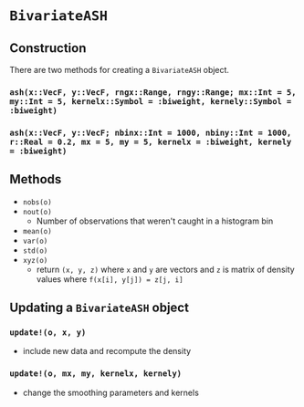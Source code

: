 # `BivariateASH`


## Construction
There are two methods for creating a `BivariateASH` object.

### `ash(x::VecF, y::VecF, rngx::Range, rngy::Range; mx::Int = 5, my::Int = 5, kernelx::Symbol = :biweight, kernely::Symbol = :biweight)`

### `ash(x::VecF, y::VecF; nbinx::Int = 1000, nbiny::Int = 1000, r::Real = 0.2, mx = 5, my = 5, kernelx = :biweight, kernely = :biweight)`


## Methods
- `nobs(o)`
- `nout(o)`
    - Number of observations that weren't caught in a histogram bin
- `mean(o)`
- `var(o)`
- `std(o)`
- `xyz(o)`
    - return `(x, y, z)` where `x` and `y` are vectors and `z` is matrix of density values where
    `f(x[i], y[j]) = z[j, i]`


## Updating a `BivariateASH` object

### `update!(o, x, y)`
- include new data and recompute the density

### `update!(o, mx, my, kernelx, kernely)`
- change the smoothing parameters and kernels

